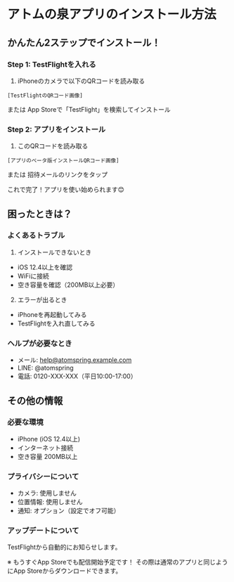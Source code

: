 # アトムの泉アプリのインストール方法

## かんたん2ステップでインストール！

### Step 1: TestFlightを入れる
1. iPhoneのカメラで以下のQRコードを読み取る
```
[TestFlightのQRコード画像]
```
または
App Storeで「TestFlight」を検索してインストール

### Step 2: アプリをインストール
1. このQRコードを読み取る
```
[アプリのベータ版インストールQRコード画像]
```
または
招待メールのリンクをタップ

これで完了！アプリを使い始められます😊

## 困ったときは？

### よくあるトラブル

1. インストールできないとき
- iOS 12.4以上を確認
- WiFiに接続
- 空き容量を確認（200MB以上必要）

2. エラーが出るとき
- iPhoneを再起動してみる
- TestFlightを入れ直してみる

### ヘルプが必要なとき
- メール: help@atomspring.example.com
- LINE: @atomspring
- 電話: 0120-XXX-XXX（平日10:00-17:00）

## その他の情報

### 必要な環境
- iPhone (iOS 12.4以上)
- インターネット接続
- 空き容量 200MB以上

### プライバシーについて
- カメラ: 使用しません
- 位置情報: 使用しません
- 通知: オプション（設定でオフ可能）

### アップデートについて
TestFlightから自動的にお知らせします。

※ もうすぐApp Storeでも配信開始予定です！
その際は通常のアプリと同じようにApp Storeからダウンロードできます。